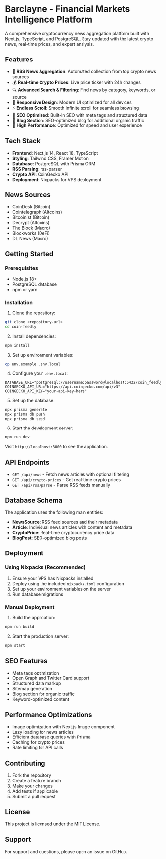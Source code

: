 # Barclayne - Financial Markets Intelligence Platform

A comprehensive cryptocurrency news aggregation platform built with Next.js, TypeScript, and PostgreSQL. Stay updated with the latest crypto news, real-time prices, and expert analysis.

## Features

- 📰 **RSS News Aggregation**: Automated collection from top crypto news sources
- 💰 **Real-time Crypto Prices**: Live price ticker with 24h changes
- 🔍 **Advanced Search & Filtering**: Find news by category, keywords, or source
- 📱 **Responsive Design**: Modern UI optimized for all devices
- ⚡ **Endless Scroll**: Smooth infinite scroll for seamless browsing
- 🎯 **SEO Optimized**: Built-in SEO with meta tags and structured data
- 📝 **Blog Section**: SEO-optimized blog for additional organic traffic
- 🚀 **High Performance**: Optimized for speed and user experience

## Tech Stack

- **Frontend**: Next.js 14, React 18, TypeScript
- **Styling**: Tailwind CSS, Framer Motion
- **Database**: PostgreSQL with Prisma ORM
- **RSS Parsing**: rss-parser
- **Crypto API**: CoinGecko API
- **Deployment**: Nixpacks for VPS deployment

## News Sources

- CoinDesk (Bitcoin)
- Cointelegraph (Altcoins)
- Bitcoinist (Bitcoin)
- Decrypt (Altcoins)
- The Block (Macro)
- Blockworks (DeFi)
- DL News (Macro)

## Getting Started

### Prerequisites

- Node.js 18+
- PostgreSQL database
- npm or yarn

### Installation

1. Clone the repository:
```bash
git clone <repository-url>
cd coin-feedly
```

2. Install dependencies:
```bash
npm install
```

3. Set up environment variables:
```bash
cp env.example .env.local
```

4. Configure your `.env.local`:
```env
DATABASE_URL="postgresql://username:password@localhost:5432/coin_feedly"
COINGECKO_API_URL="https://api.coingecko.com/api/v3"
COINGECKO_API_KEY="your-api-key-here"
```

5. Set up the database:
```bash
npx prisma generate
npx prisma db push
npx prisma db seed
```

6. Start the development server:
```bash
npm run dev
```

Visit `http://localhost:3000` to see the application.

## API Endpoints

- `GET /api/news` - Fetch news articles with optional filtering
- `GET /api/crypto-prices` - Get real-time crypto prices
- `GET /api/rss/parse` - Parse RSS feeds manually

## Database Schema

The application uses the following main entities:

- **NewsSource**: RSS feed sources and their metadata
- **Article**: Individual news articles with content and metadata
- **CryptoPrice**: Real-time cryptocurrency price data
- **BlogPost**: SEO-optimized blog posts

## Deployment

### Using Nixpacks (Recommended)

1. Ensure your VPS has Nixpacks installed
2. Deploy using the included `nixpacks.toml` configuration
3. Set up your environment variables on the server
4. Run database migrations

### Manual Deployment

1. Build the application:
```bash
npm run build
```

2. Start the production server:
```bash
npm start
```

## SEO Features

- Meta tags optimization
- Open Graph and Twitter Card support
- Structured data markup
- Sitemap generation
- Blog section for organic traffic
- Keyword-optimized content

## Performance Optimizations

- Image optimization with Next.js Image component
- Lazy loading for news articles
- Efficient database queries with Prisma
- Caching for crypto prices
- Rate limiting for API calls

## Contributing

1. Fork the repository
2. Create a feature branch
3. Make your changes
4. Add tests if applicable
5. Submit a pull request

## License

This project is licensed under the MIT License.

## Support

For support and questions, please open an issue on GitHub.
